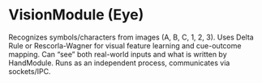 # VisionModule (Eye)

Recognizes symbols/characters from images (A, B, C, 1, 2, 3).
Uses Delta Rule or Rescorla-Wagner for visual feature learning and cue-outcome mapping.
Can “see” both real-world inputs and what is written by HandModule.
Runs as an independent process, communicates via sockets/IPC.
